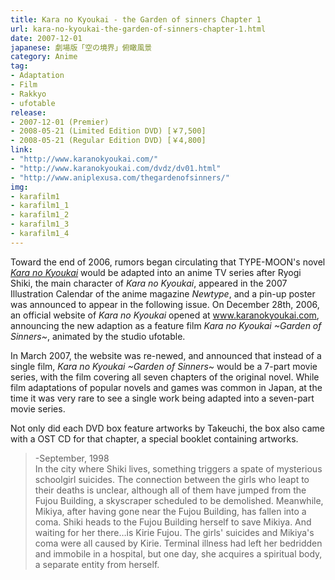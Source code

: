 ```yaml
---
title: Kara no Kyoukai - the Garden of sinners Chapter 1
url: kara-no-kyoukai-the-garden-of-sinners-chapter-1.html
date: 2007-12-01
japanese: 劇場版「空の境界」俯瞰風景
category: Anime
tag:
- Adaptation
- Film
- Rakkyo
- ufotable
release:
- 2007-12-01 (Premier)
- 2008-05-21 (Limited Edition DVD) [￥7,500]
- 2008-05-21 (Regular Edition DVD) [￥4,800]
link:
- "http://www.karanokyoukai.com/"
- "http://www.karanokyoukai.com/dvdz/dv01.html"
- "http://www.aniplexusa.com/thegardenofsinners/"
img:
- karafilm1
- karafilm1_1
- karafilm1_2
- karafilm1_3
- karafilm1_4
---
```


Toward the end of 2006, rumors began circulating that TYPE-MOON's novel [*Kara no Kyoukai*](kara-no-kyoukai-1-the-garden-of-sinners.html) would be adapted into an anime TV series after Ryogi Shiki, the main character of *Kara no Kyoukai*, appeared in the 2007 Illustration Calendar of the anime magazine *Newtype*, and a pin-up poster was announced to appear in the following issue. On December 28th, 2006, an official website of *Kara no Kyoukai* opened at www.karanokyoukai.com, announcing the new adaption as a feature film *Kara no Kyoukai ~Garden of Sinners~*, animated by the studio ufotable.

In March 2007, the website was re-newed, and announced that instead of a single film, *Kara no Kyoukai ~Garden of Sinners~* would be a 7-part movie series, with the film covering all seven chapters of the original novel. While film adaptations of popular novels and games was common in Japan, at the time it was very rare to see a single work being adapted into a seven-part movie series.

Not only did each DVD box feature artworks by Takeuchi, the box also came with a OST CD for that chapter, a special booklet containing artworks.

> -September, 1998  
> In the city where Shiki lives, something triggers a spate of mysterious schoolgirl suicides. The connection between the girls who leapt to their deaths is unclear, although all of them have jumped from the Fujou Building, a skyscraper scheduled to be demolished. Meanwhile, Mikiya, after having gone near the Fujou Building, has fallen into a coma. Shiki heads to the Fujou Building herself to save Mikiya. And waiting for her there…is Kirie Fujou. The girls' suicides and Mikiya's coma were all caused by Kirie. Terminal illness had left her bedridden and immobile in a hospital, but one day, she acquires a spiritual body, a separate entity from herself.